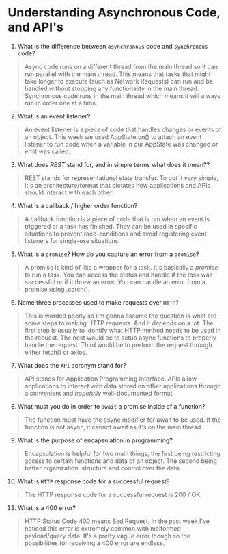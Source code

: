 # Understanding Asynchronous Code, and API's
01. What is the difference between `asynchronous` code and `synchronous` code?

  > Async code runs on a different thread from the main thread so it can run parallel with the main thread. This means that tasks that might take longer to execute (such as Network Requests) can run and be handled without stopping any functionality in the main thread. Synchronous code runs in the main thread which means it will always run in order one at a time.

02. What is an event listener?

  > An event listener is a piece of code that handles changes or events of an object. This week we used AppState.on() to attach an event listener to run code when a variable in our AppState was changed or emit was called.

03. What does *REST* stand for, and in simple terms what does it mean??

  > REST stands for representational state transfer. To put it *very* simple, it's an architecture/format that dictates how applications and APIs should interact with each other.

04. What is a callback / higher order function?

  > A callback function is a piece of code that is ran when an event is triggered or a task has finished. They can be used in specific situations to prevent race-conditions and avoid registering event listeners for single-use situations.

05. What is a `promise`? How do you capture an error from a `promise`?

  > A promise is kind of like a wrapper for a task. It's basically a *promise* to run a task. You can access the status and handle if the task was successful or if it threw an error. You can handle an error from a promise using .catch().

06. Name three processes used to make requests over `HTTP`?

  > This is worded poorly so I'm gonna assume the question is what are some steps to making HTTP requests. And it depends on a lot. The first step is usually to identify what HTTP method needs to be used in the request. The next would be to setup async functions to properly handle the request. Third would be to perform the request through either fetch() or axios.

07. What does the `API` acronym stand for?

  > API stands for Application Programming Interface. APIs allow applications to interact with data stored on other applications through a convenient and *hopefully* well-documented format.

08. What must you do in order to `await` a promise inside of a function?

  > The function must have the async modifier for await to be used. If the function is not async, it cannot await as it's on the main thread.

09. What is the purpose of encapsulation in programming?

  > Encapsulation is helpful for two main things, the first being restricting access to certain functions and data of an object. The second being better organization, structure and control over the data.

10. What is `HTTP` response code for a successful request?

  > The HTTP response code for a successful request is 200 / OK.

11. What is a 400 error?

  > HTTP Status Code 400 means Bad Request. In the past week I've noticed this error is extremely common with malformed payload/query data. It's a pretty vague error though so the possibilities for receiving a 400 error are endless.

